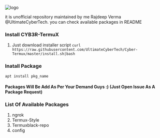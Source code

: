 ![logo](https://github.com/UltimateCyberTech/Cyber-Termux/blob/master/images/logo.jpg)

it is unofficial repository maintained by me Rajdeep Verma @UltimateCyberTech. you can check available packages in README

### Install CYB3R-TermuX
1. Just download installer script `curl https://raw.githubusercontent.com/UltimateCyberTech/Cyber-Termux/master/install.sh|bash`

### Inatall Package 
`apt install pkg_name`

#### Packages Will Be Add As Per Your Demand Guys :) (Just Open Issue As A Package Request)

### List Of Available Packages
1. ngrok
2. Termux-Style
3. Termuxblack-repo
4. config
